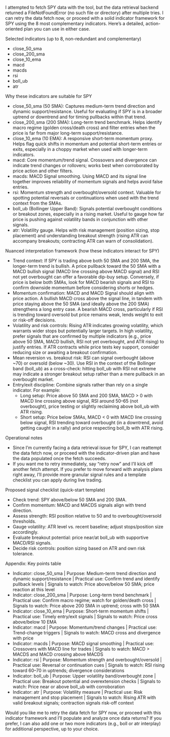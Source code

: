 I attempted to fetch SPY data with the tool, but the data retrieval backend returned a FileNotFoundError (no such file or directory) after multiple tries. I can retry the data fetch now, or proceed with a solid indicator framework for SPY using the 8 most complementary indicators. Here’s a detailed, action-oriented plan you can use in either case.

Selected indicators (up to 8, non-redundant and complementary)
- close_50_sma
- close_200_sma
- close_10_ema
- macd
- macds
- rsi
- boll_ub
- atr

Why these indicators are suitable for SPY
- close_50_sma (50 SMA): Captures medium-term trend direction and dynamic support/resistance. Useful for evaluating if SPY is in a broader uptrend or downtrend and for timing pullbacks within that trend.
- close_200_sma (200 SMA): Long-term trend benchmark. Helps identify macro regime (golden cross/death cross) and filter entries when the price is far from major long-term support/resistance.
- close_10_ema (10 EMA): A responsive short-term momentum proxy. Helps flag quick shifts in momentum and potential short-term entries or exits, especially in a choppy market when used with longer-term indicators.
- macd: Core momentum/trend signal. Crossovers and divergence can indicate trend changes or rollovers; works best when corroborated by price action and other filters.
- macds: MACD Signal smoothing. Using MACD and its signal line together improves reliability of momentum signals and helps avoid false entries.
- rsi: Momentum strength and overbought/oversold context. Valuable for spotting potential reversals or continuations when used with the trend context from the SMAs.
- boll_ub (Bollinger Upper Band): Signals potential overbought conditions or breakout zones, especially in a rising market. Useful to gauge how far price is pushing against volatility bands in conjunction with other signals.
- atr: Volatility gauge. Helps with risk management (position sizing, stop placement) and understanding breakout strength (rising ATR can accompany breakouts; contracting ATR can warn of consolidation).

Nuanced interpretation framework (how these indicators interact for SPY)
- Trend context: If SPY is trading above both 50 SMA and 200 SMA, the longer-term trend is bullish. A price pullback toward the 50 SMA with a MACD bullish signal (MACD line crossing above MACD signal) and RSI not yet overbought can offer a favorable dip-buy setup. Conversely, if price is below both SMAs, look for MACD bearish signals and RSI to confirm downside momentum before considering shorts or hedges.
- Momentum confirmation: MACD and MACD Signal should align with price action. A bullish MACD cross above the signal line, in tandem with price staying above the 50 SMA (and ideally above the 200 SMA) strengthens a long entry case. A bearish MACD cross, particularly if RSI is trending toward oversold but price remains weak, lends weight to exit or risk-off decisions.
- Volatility and risk controls: Rising ATR indicates growing volatility, which warrants wider stops but potentially larger targets. In high volatility, prefer signals that are confirmed by multiple indicators (e.g., price above 50 SMA, MACD bullish, RSI not yet overbought, and ATR rising) to justify entries. If ATR contracts while price tests key support, consider reducing size or awaiting a breakout confirmation.
- Mean reversion vs. breakout risk: RSI can signal overbought (above ~70) or oversold (below ~30). Use RSI in the context of the Bollinger band (boll_ub) as a cross-check: hitting boll_ub with RSI not extreme may indicate a stronger breakout setup rather than a mere pullback in an overbought market.
- Entry/exit discipline: Combine signals rather than rely on a single indicator. For example:
  - Long setup: Price above 50 SMA and 200 SMA, MACD > 0 with MACD line crossing above signal, RSI around 50–65 (not overbought), price testing or slightly reclaiming above boll_ub with ATR rising.
  - Short setup: Price below SMAs, MACD < 0 with MACD line crossing below signal, RSI trending toward overbought (in a downtrend, avoid getting caught in a rally) and price respecting boll_lb with ATR rising.

Operational notes
- Since I’m currently facing a data retrieval issue for SPY, I can reattempt the data fetch now, or proceed with the indicator-driven plan and have the data populated once the fetch succeeds.
- If you want me to retry immediately, say “retry now” and I’ll kick off another fetch attempt. If you prefer to move forward with analysis plans right away, I’ll provide more granular signal rules and a template checklist you can apply during live trading.

Proposed signal checklist (quick-start template)
- Check trend: SPY above/below 50 SMA and 200 SMA.
- Confirm momentum: MACD and MACDS signals align with trend direction.
- Assess strength: RSI position relative to 50 and to overbought/oversold thresholds.
- Gauge volatility: ATR level vs. recent baseline; adjust stops/position size accordingly.
- Evaluate breakout potential: price near/at boll_ub with supportive MACD/RSI signals.
- Decide risk controls: position sizing based on ATR and own risk tolerance.

Appendix: Key points table
- Indicator: close_50_sma | Purpose: Medium-term trend direction and dynamic support/resistance | Practical use: Confirm trend and identify pullback levels | Signals to watch: Price above/below 50 SMA; price reaction at this level
- Indicator: close_200_sma | Purpose: Long-term trend benchmark | Practical use: Confirm macro regime; watch for golden/death cross | Signals to watch: Price above 200 SMA in uptrend; cross with 50 SMA
- Indicator: close_10_ema | Purpose: Short-term momentum shifts | Practical use: Timely entry/exit signals | Signals to watch: Price cross above/below 10 EMA
- Indicator: macd | Purpose: Momentum/trend changes | Practical use: Trend-change triggers | Signals to watch: MACD cross and divergence with price
- Indicator: macds | Purpose: MACD signal smoothing | Practical use: Crossovers with MACD line for trades | Signals to watch: MACD > MACDS and MACD crossing above MACDS
- Indicator: rsi | Purpose: Momentum strength and overbought/oversold | Practical use: Reversal or continuation cues | Signals to watch: RSI rising toward 60–70 in uptrends; divergence considerations
- Indicator: boll_ub | Purpose: Upper volatility band/overbought zone | Practical use: Breakout potential and overextension checks | Signals to watch: Price near or above boll_ub with corroboration
- Indicator: atr | Purpose: Volatility measure | Practical use: Risk management and stop placement | Signals to watch: Rising ATR with valid breakout signals; contraction signals risk-off context

Would you like me to retry the data fetch for SPY now, or proceed with this indicator framework and I’ll populate and analyze once data returns? If you prefer, I can also add one or two more indicators (e.g., boll or atr interplay) for additional perspective, up to your choice.